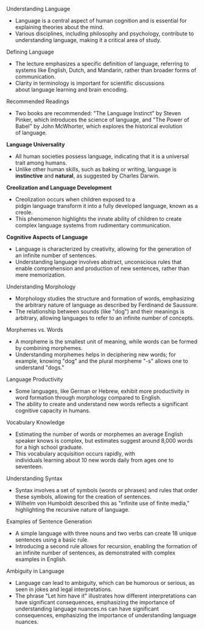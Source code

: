 Understanding Language

- Language is a central aspect of human cognition and is essential for explaining theories about the mind.
- Various disciplines, including philosophy and psychology, contribute to understanding language, making it a critical area of study.

Defining Language

- The lecture emphasizes a specific definition of language, referring to systems like English, Dutch, and Mandarin, rather than broader forms of communication.
- Clarity in terminology is important for scientific discussions about language learning and brain encoding.

Recommended Readings

- Two books are recommended: "The Language Instinct" by Steven Pinker, which introduces the science of language, and "The Power of Babel" by John McWhorter, which explores the historical evolution of language.

**Language Universality**

- All human societies possess language, indicating that it is a universal trait among humans.
- Unlike other human skills, such as baking or writing, language is **instinctive** and **natural**, as suggested by Charles Darwin.

**Creolization and Language Development**

- Creolization occurs when children exposed to a pidgin language transform it into a fully developed language, known as a creole.
- This phenomenon highlights the innate ability of children to create complex language systems from rudimentary communication.

**Cognitive Aspects of Language**

- Language is characterized by creativity, allowing for the generation of an infinite number of sentences.
- Understanding language involves abstract, unconscious rules that enable comprehension and production of new sentences, rather than mere memorization.

Understanding Morphology

- Morphology studies the structure and formation of words, emphasizing the arbitrary nature of language as described by Ferdinand de Saussure.
- The relationship between sounds (like "dog") and their meanings is arbitrary, allowing languages to refer to an infinite number of concepts.

Morphemes vs. Words

- A morpheme is the smallest unit of meaning, while words can be formed by combining morphemes.
- Understanding morphemes helps in deciphering new words; for example, knowing "dog" and the plural morpheme "-s" allows one to understand "dogs."

Language Productivity

- Some languages, like German or Hebrew, exhibit more productivity in word formation through morphology compared to English.
- The ability to create and understand new words reflects a significant cognitive capacity in humans.

Vocabulary Knowledge

- Estimating the number of words or morphemes an average English speaker knows is complex, but estimates suggest around 8,000 words for a high school graduate.
- This vocabulary acquisition occurs rapidly, with individuals learning about 10 new words daily from ages one to seventeen.

Understanding Syntax

- Syntax involves a set of symbols (words or phrases) and rules that order these symbols, allowing for the creation of sentences.
- Wilhelm von Humboldt described this as "infinite use of finite media," highlighting the recursive nature of language.

Examples of Sentence Generation

- A simple language with three nouns and two verbs can create 18 unique sentences using a basic rule.
- Introducing a second rule allows for recursion, enabling the formation of an infinite number of sentences, as demonstrated with complex examples in English.

Ambiguity in Language

- Language can lead to ambiguity, which can be humorous or serious, as seen in jokes and legal interpretations.
- The phrase "Let him have it" illustrates how different interpretations can have significant consequences, emphasizing the importance of understanding language nuances.ns can have significant consequences, emphasizing the importance of understanding language nuances.